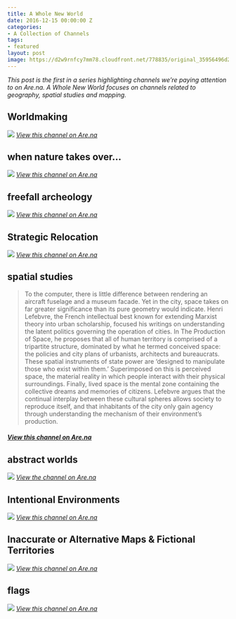 ```yaml
---
title: A Whole New World
date: 2016-12-15 00:00:00 Z
categories:
- A Collection of Channels
tags:
- featured
layout: post
image: https://d2w9rnfcy7mm78.cloudfront.net/778835/original_35956496d20d2fbfacc487392a9bed2f.jpg
---
```


_This post is the first in a series highlighting channels we’re paying attention to on Are.na. A Whole New World focuses on channels related to geography, spatial studies and mapping._

## Worldmaking
[![](https://qph.ec.quoracdn.net/main-qimg-7832a8c99cafb7c9f72848c435605ac4?convert_to_webp=true)](https://www.are.na/damon-zucconi/worldmaking) *[View this channel on Are.na](https://www.are.na/damon-zucconi/worldmaking)*

## when nature takes over...
[![](https://d2w9rnfcy7mm78.cloudfront.net/753203/original_373ba98d3a5223f860dc53f549d060e2.jpg)](https://www.are.na/min-chen/when-nature-takes-over) *[View this channel on Are.na](https://www.are.na/min-chen/when-nature-takes-over)*

## freefall archeology
[![](https://d2w9rnfcy7mm78.cloudfront.net/791370/original_0c29dda40c3644860c9b654b16ccc27a.jpg)](https://www.are.na/mari-na/freefall-archeology) *[View this channel on Are.na](https://www.are.na/mari-na/freefall-archeology)*

## Strategic Relocation
[![](https://d2w9rnfcy7mm78.cloudfront.net/340162/original_59a95f4e05a46f8c0cc8eb2b3bdb9f9e.gif)](https://www.are.na/ali-bosworth/strategic-relocation) *[View this channel on Are.na](https://www.are.na/ali-bosworth/strategic-relocation)*

## spatial studies
> To the computer, there is little difference between rendering an aircraft fuselage and a museum facade. Yet in the city, space takes on far greater significance than its pure geometry would indicate. Henri Lefebvre, the French intellectual best known for extending Marxist theory into urban scholarship, focused his writings on understanding the latent politics governing the operation of cities. In The Production of Space, he proposes that all of human territory is comprised of a tripartite structure, dominated by what he termed conceived space: the policies and city plans of urbanists, architects and bureaucrats. These spatial instruments of state power are ‘designed to manipulate those who exist within them.’ Superimposed on this is perceived space, the material reality in which people interact with their physical surroundings. Finally, lived space is the mental zone containing the collective dreams and memories of citizens. Lefebvre argues that the continual interplay between these cultural spheres allows society to reproduce itself, and that inhabitants of the city only gain agency through understanding the mechanism of their environment’s production.

#### *[View this channel on Are.na](https://www.are.na/lukas-wp/spatial-studies)*



## abstract worlds
[![](https://67.media.tumblr.com/df94cf3bf501e2c272469b76ba78da10/tumblr_nzd8x48OfN1qzse0lo1_1280.jpg)](https://www.are.na/drew-garvey/abstract-worlds) *[View the channel on Are.na](https://www.are.na/drew-garvey/abstract-worlds)*

## Intentional Environments
[![](https://4.bp.blogspot.com/_EWY1PJsPzBA/TQwrQLCtwyI/AAAAAAAADoI/-DQ5CwGjLnE/s1600/arakawa%2526gins03.jpg)](https://www.are.na/morgan-sutherland/intentional-environments) *[View this channel on Are.na](https://www.are.na/morgan-sutherland/intentional-environments)*

## Inaccurate or Alternative Maps & Fictional Territories
[![](https://d2w9rnfcy7mm78.cloudfront.net/633106/original_dca1fd01271a04002a23fadf70505eef.jpg)](https://www.are.na/julian-garcia/inaccurate-or-alternative-maps-fictional-territories) *[View this channel on Are.na](https://www.are.na/julian-garcia/inaccurate-or-alternative-maps-fictional-territories)*

## flags
[![](https://upload.wikimedia.org/wikipedia/commons/thumb/5/58/Flag_of_Zheleznogorsk.svg/1280px-Flag_of_Zheleznogorsk.svg.png)](https://www.are.na/fazed-grunion-1467301677/flags-1469561316) *[View this channel on Are.na](https://www.are.na/fazed-grunion-1467301677/flags-1469561316)*